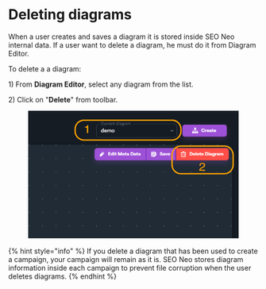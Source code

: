 # Deleting diagrams

When a user creates and saves a diagram it is stored inside SEO Neo internal data. If a user want to delete a diagram, he must do it from Diagram Editor.

To delete a a diagram:

1\) From **Diagram Editor**, select any diagram from the list.

2\) Click on "**Delete**" from toolbar.

<figure><img src="../../.gitbook/assets/diagram_editor diagramDelete.jpg" alt=""><figcaption></figcaption></figure>

{% hint style="info" %}
If you delete a diagram that has been used to create a campaign, your campaign will remain as it is. SEO Neo stores diagram information inside each campaign to prevent file corruption when the user deletes diagrams.
{% endhint %}
